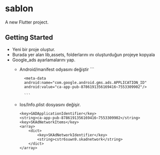# sablon

A new Flutter project.

## Getting Started

- Yeni bir proje oluştur.
- Burada yer alan lib,assets, folderlarını ını oluşturduğun projeye kopyala
- Google_ads ayarlamalarını yap.
    - Android/manifest odyasını değiştir
            ```
            
            <meta-data 
            android:name="com.google.android.gms.ads.APPLICATION_ID"
            android:value="ca-app-pub-8786191356169416~7553309902"/>
            
            ```
    - Ios/Info.plist dosyasını değişir.
        ```
        <key>GADApplicationIdentifier</key>
		<string>ca-app-pub-8786191356169416~7553309902</string>
		<key>SKAdNetworkItems</key>
		<array>
			<dict>
				<key>SKAdNetworkIdentifier</key>
				<string>cstr6suwn9.skadnetwork</string>
			</dict>
		</array>
        ```

